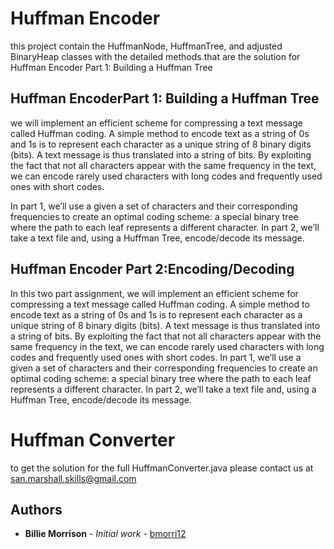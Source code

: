 # Huffman​ Encoder

this project contain the HuffmanNode, HuffmanTree, and adjusted BinaryHeap classes
with the detailed methods.that are the solution for Huffman​ ​Encoder​ ​Part​ ​1:​ ​Building​ ​a​ ​Huffman​ ​Tree

## Huffman​ ​Encoder​ ​Part​ ​1:​ ​Building​ ​a​ ​Huffman​ ​Tree

we will implement an efficient scheme for compressing a text
message called Huffman coding. A simple method to encode text as a string of 0s and 1s is to
represent each character as a unique string of 8 binary digits (bits). A text message is thus
translated into a string of bits. By exploiting the fact that not all characters appear with the same
frequency in the text, we can encode rarely used characters with long codes and frequently
used ones with short codes.

In part 1, we’ll use a given a set of characters and their corresponding frequencies to create an
optimal coding scheme: a special binary tree where the path to each leaf represents a different
character. In part 2, we’ll take a text file and, using a Huffman Tree, encode/decode its
message.

## Huffman​ ​Encoder​ ​Part​ ​2:​ ​Encoding/Decoding

In this two part assignment, we will implement an efficient scheme for compressing a text
message called Huffman coding. A simple method to encode text as a string of 0s and 1s is to
represent each character as a unique string of 8 binary digits (bits). A text message is thus
translated into a string of bits. By exploiting the fact that not all characters appear with the same
frequency in the text, we can encode rarely used characters with long codes and frequently
used ones with short codes.
In part 1, we’ll use a given a set of characters and their corresponding frequencies to create an
optimal coding scheme: a special binary tree where the path to each leaf represents a different
character. In part 2, we’ll take a text file and, using a Huffman Tree, encode/decode its
message.

# Huffman​ Converter

to get the solution for the full HuffmanConverter.java please contact us at san.marshall.skills@gmail.com



## Authors

* **Billie Morrison** - *Initial work* - [bmorri12](https://github.com/bmorri12)
